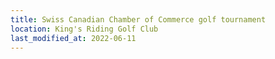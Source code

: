 ```yaml
---
title: Swiss Canadian Chamber of Commerce golf tournament
location: King's Riding Golf Club
last_modified_at: 2022-06-11
---
```

